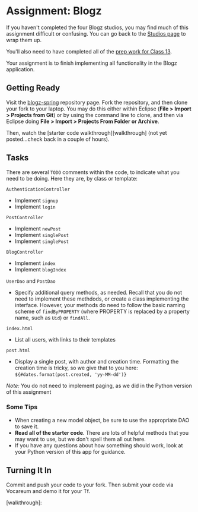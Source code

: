 # Assignment: Blogz

If you haven't completed the four Blogz studios, you may find much of this assignment difficult or confusing. You can go back to the [Studios page][studios] to wrap them up.

You'll also need to have completed all of the [prep work for Class 13][class13-prep].

Your assignment is to finish implementing all functionality in the Blogz application.

## Getting Ready

Visit the [blogz-spring](https://github.com/LaunchCodeEducation/blogz-spring) repository page. Fork the repository, and then clone your fork to your laptop. You may do this either within Eclipse (**File > Import > Projects from Git**) or by using the command line to clone, and then via Eclipse doing **File > Import > Projects From Folder or Archive**.

Then, watch the [starter code walkthrough][walkthrough] (not yet posted...check back in a couple of hours).

## Tasks

There are several `TODO` comments within the code, to indicate what you need to be doing. Here they are, by class or template:

`AuthenticationController`
- Implement `signup`
- Implement `login`

`PostController`
- Implement `newPost`
- Implement `singlePost`
- Implement `singlePost`

`BlogController`
- Implement `index`
- Implement `blogIndex`

`UserDao` and `PostDao`
- Specify additional query methods, as needed. Recall that you do not need to implement these methdods, or create a class implementing the interface. However, your methods do need to follow the basic naming scheme of `findByPROPERTY` (where PROPERTY is replaced by a property name, such as `Uid`) or `findAll`.

`index.html`
- List all users, with links to their templates

`post.html`
- Display a single post, with author and creation time. Formatting the creation time is tricky, so we give that to you here: `${#dates.format(post.created, 'yy-MM-dd')}`

*Note:* You do not need to implement paging, as we did in the Python version of this assignment

### Some Tips
- When creating a new model object, be sure to use the appropriate DAO to save it.
- **Read all of the starter code**. There are lots of helpful methods that you may want to use, but we don't spell them all out here.
- If you have any questions about how something should work, look at your Python version of this app for guidance.

## Turning It In

Commit and push your code to your fork. Then submit your code via Vocareum and demo it for your Tf.

[cheat-sheet]: https://github.com/LaunchCodeEducation/thymeleaf-cheat-sheet
[studios]: ../../studios
[class13-prep]: ../../../schedule/class13-prep
[app-props]: https://gist.github.com/chrisbay/b95fe8bbe93986383728f0405101eaf1
[walkthrough]:
